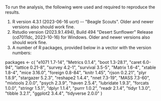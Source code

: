 To run the analysis, the following were used and required to reproduce the results.

1) R version 4.3.1 (2023-06-16 ucrt) -- "Beagle Scouts". Older and newer versions also should work fine.
2) Rstudio version (2023.9.1.494), Build 494 "Desert Sunflower" Release (cd7011dc, 2023-10-16) for Windows. Older and newer versions also should work fine.
3) A number of R packages, provided below in a vector with the version numbers:

packages <- c(
  "e1071 1.7-14",    "Metrics 0.1.4",   "boot 1.3-28.1",
  "caret 6.0-94",    "lattice 0.21-8",  "survey 4.2-1",
  "survival 3.5-5",  "Matrix 1.6-4",    "xtable 1.8-4",
  "mice 3.16.0",     "foreign 0.8-84",  "knitr 1.45",
  "rjson 0.2.21",    "plyr 1.8.9",      "stargazer 5.2.3",
  "reshape2 1.4.4",  "nnet 7.3-19",     "MASS 7.3-60",
  "mixtools 2.0.0",  "psych 2.3.9",     "haven 2.5.4",
  "lubridate 1.9.3", "forcats 1.0.0",   "stringr 1.5.1",
  "dplyr 1.1.4",     "purrr 1.0.2",     "readr 2.1.4",
  "tidyr 1.3.0",     "tibble 3.2.1",    "ggplot2 3.4.4",
  "tidyverse 2.0.0"
)
